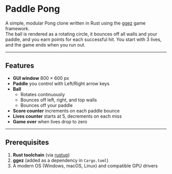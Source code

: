 # Paddle Pong

A simple, modular Pong clone written in Rust using the [ggez](https://ggez.rs/) game framework.  
The ball is rendered as a rotating circle, it bounces off all walls and your paddle, and you earn points for each successful hit. You start with 3 lives, and the game ends when you run out.

---

## Features

- **GUI window** 800 × 600 px  
- **Paddle** you control with Left/Right arrow keys  
- **Ball**  
  - Rotates continuously  
  - Bounces off left, right, and top walls  
  - Bounces off your paddle  
- **Score counter** increments on each paddle bounce  
- **Lives counter** starts at 5, decrements on each miss  
- **Game over** when lives drop to zero  

---

## Prerequisites

1. **Rust toolchain** (via [rustup](https://rustup.rs/))  
2. **ggez** (added as a dependency in `Cargo.toml`)  
3. A modern OS (Windows, macOS, Linux) and compatible GPU drivers  
